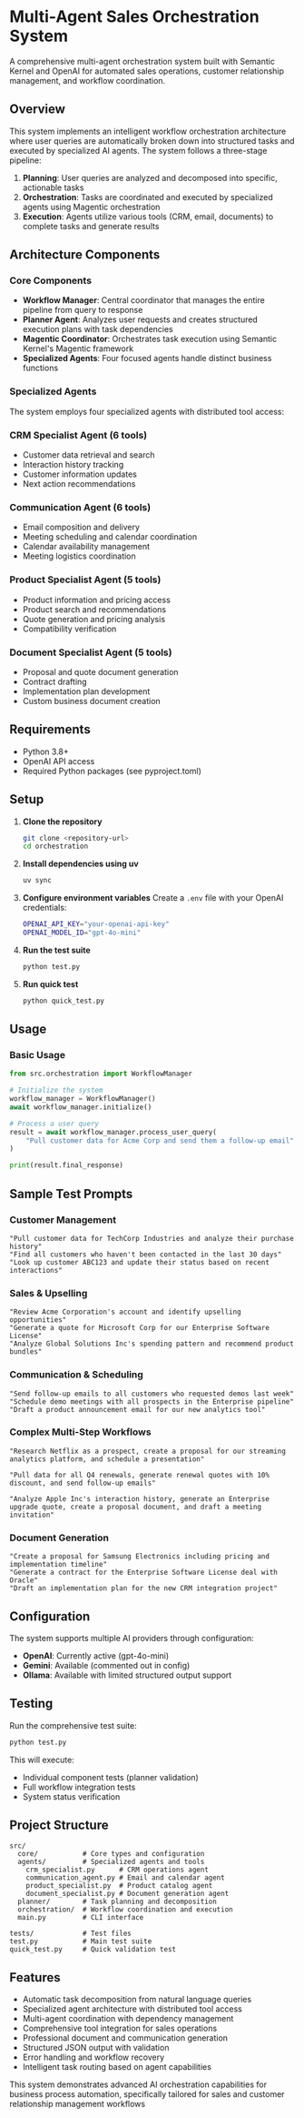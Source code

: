 # Multi-Agent Sales Orchestration System

A comprehensive multi-agent orchestration system built with Semantic Kernel and OpenAI for automated sales operations, customer relationship management, and workflow coordination.

## Overview

This system implements an intelligent workflow orchestration architecture where user queries are automatically broken down into structured tasks and executed by specialized AI agents. The system follows a three-stage pipeline:

1. **Planning**: User queries are analyzed and decomposed into specific, actionable tasks
2. **Orchestration**: Tasks are coordinated and executed by specialized agents using Magentic orchestration
3. **Execution**: Agents utilize various tools (CRM, email, documents) to complete tasks and generate results

## Architecture Components

### Core Components

- **Workflow Manager**: Central coordinator that manages the entire pipeline from query to response
- **Planner Agent**: Analyzes user requests and creates structured execution plans with task dependencies
- **Magentic Coordinator**: Orchestrates task execution using Semantic Kernel's Magentic framework
- **Specialized Agents**: Four focused agents handle distinct business functions

### Specialized Agents

The system employs four specialized agents with distributed tool access:

### **CRM Specialist Agent (6 tools)**

- Customer data retrieval and search
- Interaction history tracking
- Customer information updates
- Next action recommendations

### **Communication Agent (6 tools)**

- Email composition and delivery
- Meeting scheduling and calendar coordination
- Calendar availability management
- Meeting logistics coordination

### **Product Specialist Agent (5 tools)**

- Product information and pricing access
- Product search and recommendations
- Quote generation and pricing analysis
- Compatibility verification

### **Document Specialist Agent (5 tools)**

- Proposal and quote document generation
- Contract drafting
- Implementation plan development
- Custom business document creation

## Requirements

- Python 3.8+
- OpenAI API access
- Required Python packages (see pyproject.toml)

## Setup

1. **Clone the repository**

   ```bash
   git clone <repository-url>
   cd orchestration
   ```

2. **Install dependencies using uv**

   ```bash
   uv sync
   ```

3. **Configure environment variables**
   Create a `.env` file with your OpenAI credentials:

   ```bash
   OPENAI_API_KEY="your-openai-api-key"
   OPENAI_MODEL_ID="gpt-4o-mini"
   ```

4. **Run the test suite**

   ```bash
   python test.py
   ```

5. **Run quick test**

   ```bash
   python quick_test.py
   ```

## Usage

### Basic Usage

```python
from src.orchestration import WorkflowManager

# Initialize the system
workflow_manager = WorkflowManager()
await workflow_manager.initialize()

# Process a user query
result = await workflow_manager.process_user_query(
    "Pull customer data for Acme Corp and send them a follow-up email"
)

print(result.final_response)
```

## Sample Test Prompts

### Customer Management

```text
"Pull customer data for TechCorp Industries and analyze their purchase history"
"Find all customers who haven't been contacted in the last 30 days"
"Look up customer ABC123 and update their status based on recent interactions"
```

### Sales & Upselling

```text
"Review Acme Corporation's account and identify upselling opportunities"
"Generate a quote for Microsoft Corp for our Enterprise Software License"
"Analyze Global Solutions Inc's spending pattern and recommend product bundles"
```

### Communication & Scheduling

```text
"Send follow-up emails to all customers who requested demos last week"
"Schedule demo meetings with all prospects in the Enterprise pipeline"
"Draft a product announcement email for our new analytics tool"
```

### Complex Multi-Step Workflows

```text
"Research Netflix as a prospect, create a proposal for our streaming analytics platform, and schedule a presentation"

"Pull data for all Q4 renewals, generate renewal quotes with 10% discount, and send follow-up emails"

"Analyze Apple Inc's interaction history, generate an Enterprise upgrade quote, create a proposal document, and draft a meeting invitation"
```

### Document Generation

```text
"Create a proposal for Samsung Electronics including pricing and implementation timeline"
"Generate a contract for the Enterprise Software License deal with Oracle"
"Draft an implementation plan for the new CRM integration project"
```

## Configuration

The system supports multiple AI providers through configuration:

- **OpenAI**: Currently active (gpt-4o-mini)
- **Gemini**: Available (commented out in config)
- **Ollama**: Available with limited structured output support

## Testing

Run the comprehensive test suite:

```bash
python test.py
```

This will execute:

- Individual component tests (planner validation)
- Full workflow integration tests
- System status verification

## Project Structure

```text
src/
  core/           # Core types and configuration
  agents/         # Specialized agents and tools
    crm_specialist.py      # CRM operations agent
    communication_agent.py # Email and calendar agent
    product_specialist.py  # Product catalog agent
    document_specialist.py # Document generation agent
  planner/        # Task planning and decomposition
  orchestration/  # Workflow coordination and execution
  main.py         # CLI interface

tests/            # Test files
test.py           # Main test suite
quick_test.py     # Quick validation test
```

## Features

- Automatic task decomposition from natural language queries
- Specialized agent architecture with distributed tool access
- Multi-agent coordination with dependency management
- Comprehensive tool integration for sales operations
- Professional document and communication generation
- Structured JSON output with validation
- Error handling and workflow recovery
- Intelligent task routing based on agent capabilities

This system demonstrates advanced AI orchestration capabilities for business process automation, specifically tailored for sales and customer relationship management workflows
